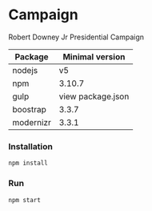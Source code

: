 # Campaign
Robert Downey Jr Presidential Campaign


| Package | Minimal version |
| --- | --- |
| nodejs | v5 |
| npm | 3.10.7|
| gulp | view package.json |
| boostrap | 3.3.7 |
| modernizr | 3.3.1 |

### Installation

```
npm install
```

### Run
```
npm start
```
